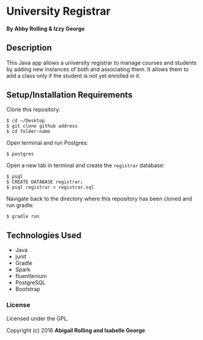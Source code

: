 # University Registrar

#### By Abby Rolling & Izzy George

## Description

This Java app allows a university registrar to manage courses and students by adding new instances of both and associating them. It allows them to add a class only if the student is not yet enrolled in it.

## Setup/Installation Requirements

Clone this repository:
```
$ cd ~/Desktop
$ git clone github address
$ cd folder-name
```

Open terminal and run Postgres:
```
$ postgres
```

Open a new tab in terminal and create the `registrar` database:
```
$ psql
$ CREATE DATABASE registrar;
$ psql registrar < registrar.sql
```

Navigate back to the directory where this repository has been cloned and run gradle:
```
$ gradle run
```

## Technologies Used

* Java
* junit
* Gradle
* Spark
* fluentlenium
* PostgreSQL
* Bootstrap

### License

Licensed under the GPL.

Copyright (c) 2016 **Abigail Rolling and Isabelle George**
